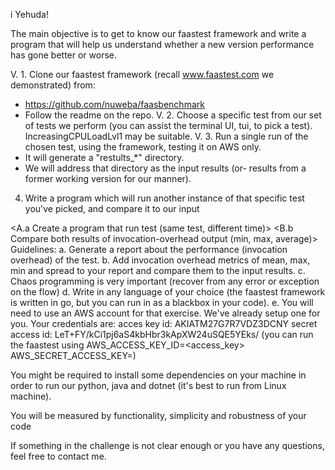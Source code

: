 i Yehuda!

The main objective is to get to know our faastest framework and write a program that will help us understand whether a new version performance has gone better or worse.

V. 1. Clone our faastest framework (recall www.faastest.com we demonstrated) from:
 - https://github.com/nuweba/faasbenchmark
 - Follow the readme on the repo.
V. 2. Choose a specific test from our set of tests we perform (you can assist the terminal UI, tui, to pick a test). IncreasingCPULoadLvl1 may be suitable.
V. 3. Run a single run of the chosen test, using the framework, testing it on AWS only.
 - It will generate a "restults_*" directory.
 - We will address that directory as the input results (or- results from a former working version for our manner).
4. Write a program which will run another instance of that specific test you've picked, and compare it to our input

<A.a Create a program that run test (same test, different time)>
<B.b Compare both results of invocation-overhead output (min, max, average)>
Guidelines:
a. Generate a report about the performance (invocation overhead) of the test.
b. Add invocation overhead metrics of mean, max, min and spread to your report and compare them to the input results.
c. Chaos programming is very important (recover from any error or exception on the flow)
d. Write in any language of your choice (the faastest framework is written in go, but you can run in as a blackbox in your code).
e. You will need to use an AWS account for that exercise. We've already setup one for you. 
Your credentials are:
acces key id: AKIATM27G7R7VDZ3DCNY
secret access id: LeT+FY/kCi1pj6aS4kbHbr3kApXW24uSQE5YEks/
(you can run the faastest using AWS_ACCESS_KEY_ID=<access_key> AWS_SECRET_ACCESS_KEY=<secret>)

You might be required to install some dependencies on your machine in order to run our python, java and dotnet (it's best to run from Linux machine).

You will be measured by functionality, simplicity and robustness of your code

If something in the challenge is not clear enough or you have any questions, feel free to contact me.